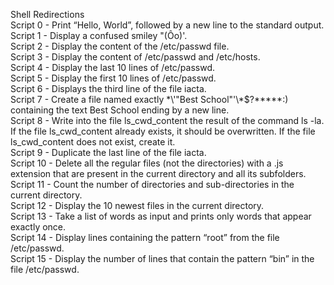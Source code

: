 Shell Redirections <br>
Script 0 - Print “Hello, World”, followed by a new line to the standard output. <br>
Script 1 - Display a confused smiley "(Ôo)'. <br>
Script 2 - Display the content of the /etc/passwd file. <br>
Script 3 - Display the content of /etc/passwd and /etc/hosts. <br>
Script 4 - Display the last 10 lines of /etc/passwd. <br>
Script 5 - Display the first 10 lines of /etc/passwd. <br>
Script 6 - Displays the third line of the file iacta. <br>
Script 7 - Create a file named exactly \*\\'"Best School"\'\\*$\?\*\*\*\*\*:) containing the text Best School ending by a new line. <br>
Script 8 - Write into the file ls_cwd_content the result of the command ls -la. If the file ls_cwd_content already exists, it should be overwritten. If the file ls_cwd_content does not exist, create it. <br>
Script 9 - Duplicate the last line of the file iacta. <br>
Script 10 - Delete all the regular files (not the directories) with a .js extension that are present in the current directory and all its subfolders. <br>
Script 11 - Count the number of directories and sub-directories in the current directory. <br>
Script 12 - Display the 10 newest files in the current directory. <br>
Script 13 - Take a list of words as input and prints only words that appear exactly once. <br>
Script 14 - Display lines containing the pattern “root” from the file /etc/passwd. <br>
Script 15 - Display the number of lines that contain the pattern “bin” in the file /etc/passwd. <br>
